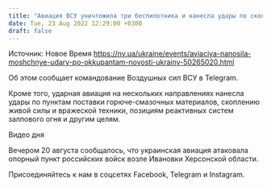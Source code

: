 ```yaml
---
title: "Авиация ВСУ уничтожила три беспилотника и нанесла удары по скоплениям техники оккупантов"
date: Tue, 23 Aug 2022 12:29:00 +0300
draft: false
---
```

Источник: Новое Время https://nv.ua/ukraine/events/aviaciya-nanosila-moshchnye-udary-po-okkupantam-novosti-ukrainy-50265020.html


Об этом сообщает командование Воздушных сил ВСУ в Telegram.

Кроме того, ударная авиация на нескольких направлениях нанесла удары по пунктам поставки горюче-смазочных материалов, скоплению живой силы и вражеской техники, позициям реактивных систем залпового огня и другим целям.

 Видео дня   

Вечером 20 августа сообщалось, что украинская авиация атаковала опорный пункт российских войск возле Ивановки Херсонской области.

Присоединяйтесь к нам в соцсетях Facebook, Telegram и Instagram.
